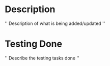 # Description

''
Description of what is being added/updated
''

# Testing Done

''
Describe the testing tasks done
''
